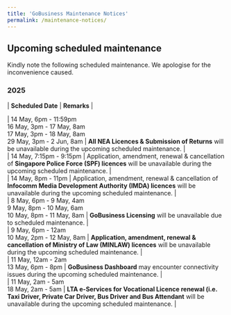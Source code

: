 ```yaml
---
title: 'GoBusiness Maintenance Notices'
permalink: /maintenance-notices/
---
```


## Upcoming scheduled maintenance

Kindly note the following scheduled maintenance. We apologise for the inconvenience caused. 


### 2025 

| **Scheduled Date** | **Remarks** |  

   


| 14 May, 6pm - 11:59pm<br>16 May, 3pm - 17 May, 8am<br>17 May, 3pm - 18 May, 8am<br>29 May, 3pm - 2 Jun, 8am | **All NEA Licences & Submission of Returns** will be unavailable during the upcoming scheduled maintenance. |         
| 14 May, 7:15pm - 9:15pm | Application, amendment, renewal & cancellation of **Singapore Police Force (SPF) licences** will be unavailable during the upcoming scheduled maintenance. |       
| 14 May, 8pm - 11pm | Application, amendment, renewal & cancellation of **Infocomm Media Development Authority (IMDA) licences** will be unavailable during the upcoming scheduled maintenance. |   
| 8 May, 6pm - 9 May, 4am<br>9 May, 8pm - 10 May, 6am<br>10 May, 8pm - 11 May, 8am | **GoBusiness Licensing** will be unavailable due to scheduled maintenance. |     
| 9 May, 6pm - 12am <br> 10 May, 2pm - 12 May, 8am | **Application, amendment, renewal & cancellation of Ministry of Law (MINLAW) licences** will be unavailable during the upcoming scheduled maintenance. |    
| 11 May, 12am - 2am<br>13 May, 6pm - 8pm | **GoBusiness Dashboard** may encounter connectivity issues during the upcoming scheduled maintenance. |   
| 11 May, 2am - 5am<br> 18 May, 2am - 5am | **LTA e-Services for Vocational Licence renewal (i.e. Taxi Driver, Private Car Driver, Bus Driver and Bus Attendant** will be unavailable during the upcoming scheduled maintenance. |      


<script src="/jquery/jquery.min.js"></script> <script src="/jquery/resize-tables.js"></script>

